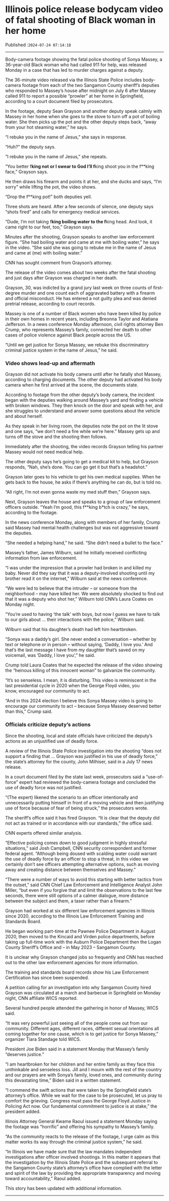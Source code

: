 # Illinois police release bodycam video of fatal shooting of Black woman in her home

Published :`2024-07-24 07:14:18`

---

Body-camera footage showing the fatal police shooting of Sonya Massey, a 36-year-old Black woman who had called 911 for help, was released Monday in a case that has led to murder charges against a deputy.

The 36-minute video released via the Illinois State Police includes body-camera footage from each of the two Sangamon County sheriff’s deputies who responded to Massey’s house after midnight on July 6 after Massey called 911 to report a possible “prowler” at her home in Springfield, according to a court document filed by prosecutors.

In the footage, deputy Sean Grayson and another deputy speak calmly with Massey in her home when she goes to the stove to turn off a pot of boiling water. She then picks up the pot and the other deputy steps back, “away from your hot steaming water,” he says.

“I rebuke you in the name of Jesus,” she says in response.

“Huh?” the deputy says.

“I rebuke you in the name of Jesus,” she repeats.

“You better f**king not or I swear to God I’ll f**king shoot you in the f**king face,” Grayson says.

He then draws his firearm and points it at her, and she ducks and says, “I’m sorry” while lifting the pot, the video shows.

“Drop the f**king pot!” both deputies yell.

Three shots are heard. After a few seconds of silence, one deputy says “shots fired” and calls for emergency medical services.

“Dude, I’m not taking f**king boiling water to the f**king head. And look, it came right to our feet, too,” Grayson says.

Minutes after the shooting, Grayson speaks to another law enforcement figure. “She had boiling water and came at me with boiling water,” he says in the video. “She said she was going to rebuke me in the name of Jesus and came at (me) with boiling water.”

CNN has sought comment from Grayson’s attorney.

The release of the video comes about two weeks after the fatal shooting and just days after Grayson was charged in her death.

Grayson, 30, was indicted by a grand jury last week on three counts of first-degree murder and one count each of aggravated battery with a firearm and official misconduct. He has entered a not guilty plea and was denied pretrial release, according to court records.

Massey is one of a number of Black women who have been killed by police in their own homes in recent years, including Breonna Taylor and Atatiana Jefferson. In a news conference Monday afternoon, civil rights attorney Ben Crump, who represents Massey’s family, connected her death to other cases of police violence against Black people across the US.

“Until we get justice for Sonya Massey, we rebuke this discriminatory criminal justice system in the name of Jesus,” he said.

### Video shows lead-up and aftermath

Grayson did not activate his body camera until after he fatally shot Massey, according to charging documents. The other deputy had activated his body camera when he first arrived at the scene, the documents state.

According to footage from the other deputy’s body camera, the incident began with the deputies walking around Massey’s yard and finding a vehicle with broken windows. They then knock on the door and speak with her, and she struggles to understand and answer some questions about the vehicle and about herself.

As they speak in her living room, the deputies note the pot on the lit stove and one says, “we don’t need a fire while we’re here.” Massey gets up and turns off the stove and the shooting then follows.

Immediately after the shooting, the video records Grayson telling his partner Massey would not need medical help.

The other deputy says he’s going to get a medical kit to help, but Grayson responds, “Nah, she’s done. You can go get it but that’s a headshot.”

Grayson later goes to his vehicle to get his own medical supplies. When he gets back to the house, he asks if there’s anything he can do, but is told no.

“All right, I’m not even gonna waste my med stuff then,” Grayson says.

Next, Grayson leaves the house and speaks to a group of law enforcement officers outside. “Yeah I’m good, this f**king b*tch is crazy,” he says, according to the footage.

In the news conference Monday, along with members of her family, Crump said Massey had mental health challenges but was not aggressive toward the deputies.

“She needed a helping hand,” he said. “She didn’t need a bullet to the face.”

Massey’s father, James Wilburn, said he initially received conflicting information from law enforcement.

“I was under the impression that a prowler had broken in and killed my baby. Never did they say that it was a deputy-involved shooting until my brother read it on the internet,” Wilburn said at the news conference.

“We were led to believe that the intruder – or someone from the neighborhood – may have killed her. We were absolutely shocked to find out that it was a deputy who shot her,” Wilburn told CNN’s Laura Coates on Monday night.

“You’re used to having ‘the talk’ with boys, but now I guess we have to talk to our girls about … their interactions with the police,” Wilburn said.

Wilburn said that his daughter’s death had left him heartbroken.

“Sonya was a daddy’s girl. She never ended a conversation – whether by text or telephone or in person – without saying, ‘Daddy, I love you.’ And that’s the last message I have from my daughter that’s saved on my voicemail, was ‘Daddy, I love you’,” he said.

Crump told Laura Coates that he expected the release of the video showing the “heinous killing of this innocent woman” to galvanize the community.

“It’s so senseless. I mean, it is disturbing. This video is reminiscent in the last presidential cycle in 2020 when the George Floyd video, you know, encouraged our community to act.

“And in this 2024 election I believe this Sonya Massey video is going to encourage our community to act – because Sonya Massey deserved better than this,” Crump said.

### Officials criticize deputy’s actions

Since the shooting, local and state officials have criticized the deputy’s actions as an unjustified use of deadly force.

A review of the Illinois State Police investigation into the shooting “does not support a finding that … Grayson was justified in his use of deadly force,” the state’s attorney for the county, John Milhiser, said in a July 17 news release.

In a court document filed by the state last week, prosecutors said a “use-of-force” expert had reviewed the body-camera footage and concluded the use of deadly force was not justified.

“(The expert) likened the scenario to an officer intentionally and unnecessarily putting himself in front of a moving vehicle and then justifying use of force because of fear of being struck,” the prosecutors wrote.

The sheriff’s office said it has fired Grayson. “It is clear that the deputy did not act as trained or in accordance with our standards,” the office said.

CNN experts offered similar analysis.

“Effective policing comes down to good judgment in highly stressful situations,” said Josh Campbell, CNN security correspondent and former federal agent. “Although being doused with scalding water could warrant the use of deadly force by an officer to stop a threat, in this video we certainly don’t see officers attempting alternative options, such as moving away and creating distance between themselves and Massey.”

“There were a number of ways to avoid this starting with better tactics from the outset,” said CNN Chief Law Enforcement and Intelligence Analyst John Miller, “but even if you forgive that and limit the observations to the last few seconds, there were still options of a calmer dialogue, more distance between the subject and them, a taser rather than a firearm.”

Grayson had worked at six different law enforcement agencies in Illinois since 2020, according to the Illinois Law Enforcement Training and Standards Board.

He began working part-time at the Pawnee Police Department in August 2020, then moved to the Kincaid and Virden police departments, before taking up full-time work with the Auburn Police Department then the Logan County Sheriff’s Office and – in May 2023 – Sangamon County.

It is unclear why Grayson changed jobs so frequently and CNN has reached out to the other law enforcement agencies for more information.

The training and standards board records show his Law Enforcement Certification has since been suspended.

A petition calling for an investigation into why Sangamon County hired Grayson was circulated at a march and barbecue in Springfield on Monday night, CNN affiliate WICS reported.

Several hundred people attended the gathering in honor of Massey, WICS said.

“It was very powerful just seeing all of the people come out from our community. Different ages, different races, different sexual orientations all coming together for one cause, which is to get justice for Sonya Massey,” organizer Tiara Standage told WICS.

President Joe Biden said in a statement Monday that Massey’s family “deserves justice.”

“I am heartbroken for her children and her entire family as they face this unthinkable and senseless loss. Jill and I mourn with the rest of the country and our prayers are with Sonya’s family, loved ones, and community during this devastating time,” Biden said in a written statement.

“I commend the swift actions that were taken by the Springfield state’s attorney’s office. While we wait for the case to be prosecuted, let us pray to comfort the grieving. Congress must pass the George Floyd Justice in Policing Act now. Our fundamental commitment to justice is at stake,” the president added.

Illinois Attorney General Kwame Raoul issued a statement Monday saying the footage was “horrific” and offering his sympathy to Massey’s family.

“As the community reacts to the release of the footage, I urge calm as this matter works its way through the criminal justice system,” he said.

“In Illinois we have made sure that the law mandates independent investigations after officer involved shootings. In this matter it appears that the investigation by the Illinois State Police and the subsequent referral to the Sangamon County state’s attorney’s office have complied with the letter and spirit of the law by providing the appropriate transparency and moving toward accountability,” Raoul added.

This story has been updated with additional information.

---

